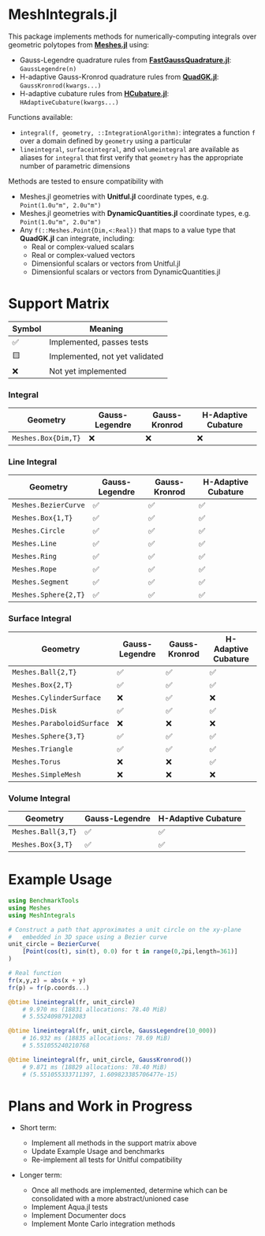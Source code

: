 # MeshIntegrals.jl

This package implements methods for numerically-computing integrals over geometric polytopes
from [**Meshes.jl**](https://github.com/JuliaGeometry/Meshes.jl) using:
- Gauss-Legendre quadrature rules from [**FastGaussQuadrature.jl**](https://github.com/JuliaApproximation/FastGaussQuadrature.jl): `GaussLegendre(n)`
- H-adaptive Gauss-Kronrod quadrature rules from [**QuadGK.jl**](https://github.com/JuliaMath/QuadGK.jl): `GaussKronrod(kwargs...)`
- H-adaptive cubature rules from [**HCubature.jl**](https://github.com/JuliaMath/HCubature.jl): `HAdaptiveCubature(kwargs...)`

Functions available:
- `integral(f, geometry, ::IntegrationAlgorithm)`: integrates a function `f` over a domain defined by `geometry` using a particular
- `lineintegral`, `surfaceintegral`, and `volumeintegral` are available as aliases for `integral` that first verify that `geometry` has the appropriate number of parametric dimensions

Methods are tested to ensure compatibility with
- Meshes.jl geometries with **Unitful.jl** coordinate types, e.g. `Point(1.0u"m", 2.0u"m")`
- Meshes.jl geometries with **DynamicQuantities.jl** coordinate types, e.g. `Point(1.0u"m", 2.0u"m")`
- Any `f(::Meshes.Point{Dim,<:Real})` that maps to a value type that **QuadGK.jl** can integrate, including:
    - Real or complex-valued scalars
    - Real or complex-valued vectors
    - Dimensionful scalars or vectors from Unitful.jl
    - Dimensionful scalars or vectors from DynamicQuantities.jl

# Support Matrix

| Symbol | Meaning |
|--------|---------|
| :white_check_mark: | Implemented, passes tests |
| :yellow_square: | Implemented, not yet validated |
| :x: | Not yet implemented |

### Integral
| Geometry | Gauss-Legendre | Gauss-Kronrod | H-Adaptive Cubature |
|----------|----------------|---------------|---------------------|
| `Meshes.Box{Dim,T}` | :x: | :x: | :x: |

### Line Integral
| Geometry | Gauss-Legendre | Gauss-Kronrod | H-Adaptive Cubature |
|----------|----------------|---------------|---------------------|
| `Meshes.BezierCurve` | :white_check_mark: | :white_check_mark: | :white_check_mark: |
| `Meshes.Box{1,T}` | :white_check_mark: | :white_check_mark: | :white_check_mark: |
| `Meshes.Circle` | :white_check_mark: | :white_check_mark: | :white_check_mark: |
| `Meshes.Line` | :white_check_mark: | :white_check_mark: | :white_check_mark: |
| `Meshes.Ring` | :white_check_mark: | :white_check_mark: | :white_check_mark: |
| `Meshes.Rope` | :white_check_mark: | :white_check_mark: | :white_check_mark: |
| `Meshes.Segment` | :white_check_mark: | :white_check_mark: | :white_check_mark: |
| `Meshes.Sphere{2,T}` | :white_check_mark: | :white_check_mark: | :white_check_mark: |

### Surface Integral
| Geometry | Gauss-Legendre | Gauss-Kronrod | H-Adaptive Cubature |
|----------|----------------|---------------|-------------------|
| `Meshes.Ball{2,T}` | :white_check_mark: | :white_check_mark: | :white_check_mark: |
| `Meshes.Box{2,T}` | :white_check_mark: | :white_check_mark: | :white_check_mark: |
| `Meshes.CylinderSurface` | :x: | :white_check_mark: | :x: |
| `Meshes.Disk` | :white_check_mark: | :white_check_mark: | :white_check_mark: |
| `Meshes.ParaboloidSurface` | :x: | :x: | :x: |
| `Meshes.Sphere{3,T}` | :white_check_mark: | :white_check_mark: | :white_check_mark: |
| `Meshes.Triangle` | :white_check_mark: | :white_check_mark: | :white_check_mark: |
| `Meshes.Torus` | :x: | :x: | :white_check_mark: |
| `Meshes.SimpleMesh` | :x: | :x: | :x: |

### Volume Integral
| Geometry | Gauss-Legendre | H-Adaptive Cubature |
|----------|----------------|---------------|
| `Meshes.Ball{3,T}` | :white_check_mark: | :white_check_mark: |
| `Meshes.Box{3,T}` | :white_check_mark: | :white_check_mark: |

# Example Usage

```julia
using BenchmarkTools
using Meshes
using MeshIntegrals

# Construct a path that approximates a unit circle on the xy-plane
#   embedded in 3D space using a Bezier curve
unit_circle = BezierCurve(
    [Point(cos(t), sin(t), 0.0) for t in range(0,2pi,length=361)]
)

# Real function
fr(x,y,z) = abs(x + y)
fr(p) = fr(p.coords...)

@btime lineintegral(fr, unit_circle)
    # 9.970 ms (18831 allocations: 78.40 MiB)
    # 5.55240987912083

@btime lineintegral(fr, unit_circle, GaussLegendre(10_000))
    # 16.932 ms (18835 allocations: 78.69 MiB)
    # 5.551055240210768

@btime lineintegral(fr, unit_circle, GaussKronrod())
    # 9.871 ms (18829 allocations: 78.40 MiB)
    # (5.551055333711397, 1.609823385706477e-15)
```

# Plans and Work in Progress

- Short term:
    - Implement all methods in the support matrix above
    - Update Example Usage and benchmarks
    - Re-implement all tests for Unitful compatibility

- Longer term:
    - Once all methods are implemented, determine which can be consolidated with a more abstract/unioned case
    - Implement Aqua.jl tests
    - Implement Documenter docs
    - Implement Monte Carlo integration methods

